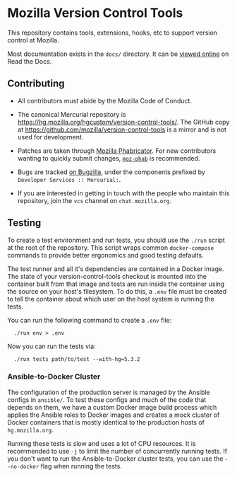 # Mozilla Version Control Tools

This repository contains tools, extensions, hooks, etc to support version
control at Mozilla.

Most documentation exists in the ``docs/`` directory. It can be
[viewed online](https://mozilla-version-control-tools.readthedocs.io/en/latest/)
on Read the Docs.

## Contributing

- All contributors must abide by the Mozilla Code of Conduct.

- The canonical Mercurial repository is https://hg.mozilla.org/hgcustom/version-control-tools/.
  The GitHub copy at https://github.com/mozilla/version-control-tools is a mirror and is
  not used for development.

- Patches are taken through [Mozilla Phabricator](https://phabricator.services.mozilla.com/).
  For new contributors wanting to quickly submit changes, [`moz-phab`](https://github.com/mozilla-conduit/review) is recommended.

- Bugs are tracked [on Bugzilla](https://bugzilla.mozilla.org), under the components prefixed by `Developer Services :: Mercurial:`.

- If you are interested in getting in touch with the people who maintain
  this repository, join the ``vcs`` channel on ``chat.mozilla.org``.

## Testing

To create a test environment and run tests, you should use the `./run` script
at the root of the repository. This script wraps common `docker-compose`
commands to provide better ergonomics and good testing defaults.

The test runner and all it's dependencies are contained in a Docker image.
The state of your version-control-tools checkout is mounted into the container
built from that image and tests are run inside the container using the source
on your host's filesystem. To do this, a `.env` file must be created to tell
the container about which user on the host system is running the tests.

You can run the following command to create a `.env` file:

```shell
  ./run env > .env
```

Now you can run the tests via:

```shell
  ./run tests path/to/test --with-hg=5.3.2
```

### Ansible-to-Docker Cluster

The configuration of the production server is managed by the Ansible configs
in `ansible/`. To test these configs and much of the code that depends on them,
we have a custom Docker image build process which applies the Ansible roles to
Docker images and creates a mock cluster of Docker containers that is mostly
identical to the production hosts of `hg.mozilla.org`.

Running these tests is slow and uses a lot of CPU resources. It is recommended
to use `-j` to limit the number of concurrently running tests. If you don't
want to run the Ansible-to-Docker cluster tests, you can use the `--no-docker`
flag when running the tests.

